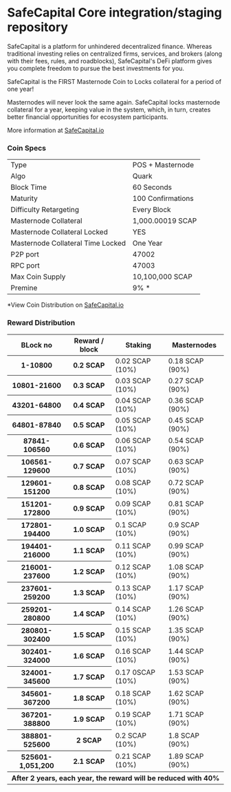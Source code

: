 SafeCapital Core integration/staging repository
=====================================

SafeCapital is a platform for unhindered decentralized finance. Whereas traditional investing relies on centralized firms, services, and brokers (along with their fees, rules, and roadblocks), SafeCapital's DeFi platform gives you complete freedom to pursue the best investments for you. 

SafeCapital is the FIRST Masternode Coin to Locks collateral for a period of one year!

Masternodes will never look the same again.
SafeCapital locks masternode collateral for a year, keeping value in the system, which, in turn, creates better financial opportunities for ecosystem participants. 

More information at [SafeCapital.io](https://www.SafeCapital.io)

### Coin Specs

<table>
<tr><td>Type</td><td>POS + Masternode</td></tr>
<tr><td>Algo</td><td>Quark</td></tr>
<tr><td>Block Time</td><td>60 Seconds</td></tr>
<tr><td>Maturity</td><td>100 Confirmations</td></tr>
<tr><td>Difficulty Retargeting</td><td>Every Block</td></tr>
<tr><td>Masternode Collateral</td><td>1,000.00019 SCAP</td></tr>
<tr><td>Masternode Collateral Locked</td><td>YES</td></tr>
<tr><td>Masternode Collateral Time Locked</td><td>One Year</td></tr>
<tr><td>P2P port</td><td>47002</td></tr>
<tr><td>RPC port</td><td>47003</td></tr>
<tr><td>Max Coin Supply</td><td>10,100,000 SCAP</td></tr>
<tr><td>Premine</td><td>9% *</td></tr>
</table>

*View Coin Distribution on [SafeCapital.io](https://www.safecapital.io/#token-distribution)

### Reward Distribution


<table>
<thead>
<tr>
<th scope="col">BLock no</th>
<th scope="col">Reward / block</th>
<th scope="col">Staking</th>
<th scope="col">Masternodes</th> 
</tr>
</thead>
<tbody>
<tr>
<th scope="row">1-10800</th>
<th scope="row">0.2 SCAP</th>
<td>0.02 SCAP (10%)</td>
<td>0.18 SCAP (90%)</td> 
</tr>
<tr>
<th scope="row">10801-21600</th>
<th scope="row">0.3 SCAP</th>
<td>0.03 SCAP (10%)</td>
<td>0.27 SCAP (90%)</td>
</tr>
<tr>
<th scope="row">43201-64800</th>
<th scope="row">0.4 SCAP</th>
<td>0.04 SCAP (10%)</td>
<td>0.36 SCAP (90%)</td>
</tr>
<tr>
<th scope="row">64801-87840</th>
<th scope="row">0.5 SCAP</th>
<td>0.05 SCAP (10%)</td>
<td>0.45 SCAP (90%)</td>
</tr>
<tr>
<th scope="row">87841-106560</th>
<th scope="row">0.6 SCAP</th>
<td>0.06 SCAP (10%)</td>
<td>0.54 SCAP (90%)</td>
</tr>
<tr>
<th scope="row">106561-129600</th>
<th scope="row">0.7 SCAP</th>
<td>0.07 SCAP (10%)</td>
<td>0.63 SCAP (90%)</td>
</tr>
<tr>
<th scope="row">129601-151200</th>
<th scope="row">0.8 SCAP</th>
<td>0.08 SCAP (10%)</td>
<td>0.72 SCAP (90%)</td>
</tr>
<tr>
<th scope="row">151201-172800</th>
<th scope="row">0.9 SCAP</th>
<td>0.09 SCAP (10%)</td>
<td>0.81 SCAP (90%)</td>
</tr>
<tr>
<th scope="row">172801-194400</th>
<th scope="row">1.0 SCAP</th>
<td>0.1 SCAP (10%)</td>
<td>0.9 SCAP (90%)</td>
</tr>
<tr>
<th scope="row">194401-216000</th>
<th scope="row">1.1 SCAP</th>
<td>0.11 SCAP (10%)</td>
<td>0.99 SCAP (90%)</td>
</tr>
<tr>
<th scope="row">216001-237600</th>
<th scope="row">1.2 SCAP</th>
<td>0.12 SCAP (10%)</td>
<td>1.08 SCAP (90%)</td>
</tr>
<tr>
<th scope="row">237601-259200</th>
<th scope="row">1.3 SCAP</th>
<td>0.13 SCAP (10%)</td>
<td>1.17 SCAP (90%)</td>
</tr>
<tr>
<th scope="row">259201-280800</th>
<th scope="row">1.4 SCAP</th>
<td>0.14 SCAP (10%)</td>
<td>1.26 SCAP (90%)</td>
</tr>
<tr>
<th scope="row">280801-302400</th>
<th scope="row">1.5 SCAP</th>
<td>0.15 SCAP (10%)</td>
<td>1.35 SCAP (90%)</td>
</tr>
<tr>
<th scope="row">302401-324000</th>
<th scope="row">1.6 SCAP</th>
<td>0.16 SCAP (10%)</td>
<td>1.44 SCAP (90%)</td>
</tr>
<tr>
<th scope="row">324001-345600</th>
<th scope="row">1.7 SCAP</th>
<td>0.17 0SCAP (10%)</td>
<td>1.53 SCAP (90%)</td>
</tr>
<tr>
<th scope="row">345601-367200</th>
<th scope="row">1.8 SCAP</th>
<td>0.18 SCAP (10%)</td>
<td>1.62 SCAP (90%)</td>
</tr>
<tr>
<th scope="row">367201-388800</th>
<th scope="row">1.9 SCAP</th>
<td>0.19 SCAP (10%)</td>
<td>1.71 SCAP (90%)</td>
</tr>
<tr>
<th scope="row">388801-525600</th>
<th scope="row">2 SCAP</th>
<td>0.2 SCAP (10%)</td>
<td>1.8 SCAP (90%)</td>
</tr>
<tr>
<tr>
<th scope="row">525601-1,051,200</th>
<th scope="row">2.1 SCAP</th>
<td>0.21 SCAP (10%)</td>
<td>1.89 SCAP (90%)</td>
</tr>
<tr>						
<th scope="row" colspan=4>After 2 years, each year, the reward will be reduced with 40%</th>
</tr>
</tbody>
</table>
